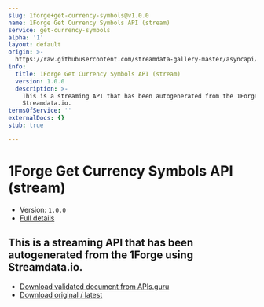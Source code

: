 ```yaml
---
slug: 1forge+get-currency-symbols@v1.0.0
name: 1Forge Get Currency Symbols API (stream)
service: get-currency-symbols
alpha: '1'
layout: default
origin: >-
  https://raw.githubusercontent.com/streamdata-gallery-master/asyncapi/master/_listings/1forge/1forge-get-currency-symbols-api-stream-async.md
info:
  title: 1Forge Get Currency Symbols API (stream)
  version: 1.0.0
  description: >-
    This is a streaming API that has been autogenerated from the 1Forge using
    Streamdata.io.
termsOfService: ''
externalDocs: {}
stub: true

---
```

# 1Forge Get Currency Symbols API (stream)

* Version: `1.0.0`
* [Full details](../html/1forge+get-currency-symbols@v1.0.0.html)



## This is a streaming API that has been autogenerated from the 1Forge using Streamdata.io.



* [Download validated document from APIs.guru](https://raw.githubusercontent.com/APIs-guru/asyncapi-directory/master/docs/APIs/1forge%2Bget-currency-symbols%40v1.0.0.yaml)
* [Download original / latest](https://raw.githubusercontent.com/streamdata-gallery-master/asyncapi/master/_listings/1forge/1forge-get-currency-symbols-api-stream-async.md)

<script type="application/ld+json">
{
  "@context": "http://schema.org/",
  "@type": "WebAPI",
  "description": "This is a streaming API that has been autogenerated from the 1Forge using Streamdata.io.",
  "documentation": "",

  "name": "1Forge Get Currency Symbols API (stream)"
}
</script>
